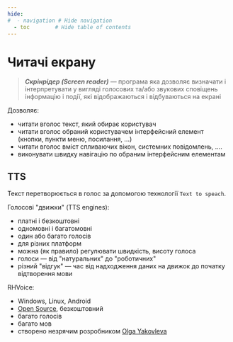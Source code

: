 ```yaml
---
hide:
#  - navigation # Hide navigation
  - toc        # Hide table of contents
---
```

# Читачі екрану

> ***Cкрінрідер (Screen reader)*** — програма яка дозволяє визначати і інтерпретувати у вигляді голосових та/або звукових сповіщень інформацію і події, які відображаються і відбуваються на екрані

Дозволяє:

- читати вголос текст, який обирає користувач
- читати вголос обраний користувачем інтерфейсний елемент (кнопки, пункти меню, посилання, ...)
- читати вголос вміст спливаючих вікон, системних повідомлень, ....
- виконувати швидку навігацію по обраним інтерфейсним елементам



## TTS

Текст перетворюється в голос за допомогою технології `Text to speach`.

Голосові "движки" (TTS engines):

- платні і безкоштовні
- одномовні і багатомовні
- один або багато голосів
- для різних платформ
- можна (як правило) регулювати швидкість, висоту голоса
- голоси — від "натуральних" до "роботичних"
- різний "відгук" — час від надходження даних на движок до початку відтворення мови

RHVoice:

- Windows, Linux, Android
- [Open Source](https://github.com/RHVoice/RHVoice), безкоштовний
- багато голосів
- багато мов
- створено незрячим розробником [Olga Yakovleva](https://github.com/Olga-Yakovleva)

